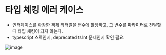 # 타입 체킹 에러 케이스

* 인터페이스를 확장한 객체 리터럴을 변수에 할당하고, 그 변수를 파라미터로 전달할 때 타입 체킹이 되지 않는다.
* typescript 스펙인지, deprecated tslint 문제인지 확인 필요.

![image](https://user-images.githubusercontent.com/6410412/68988216-20a47280-0877-11ea-8588-6fe54d86cfb2.png)
